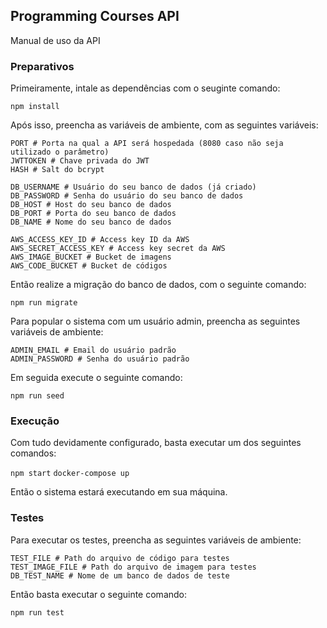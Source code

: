 ## Programming Courses API
Manual de uso da API

### Preparativos

Primeiramente, intale as dependências com o seuginte comando:

`npm install`

Após isso, preencha as variáveis de ambiente, com as seguintes variáveis:

```
PORT # Porta na qual a API será hospedada (8080 caso não seja utilizado o parâmetro)
JWTTOKEN # Chave privada do JWT
HASH # Salt do bcrypt 

DB_USERNAME # Usuário do seu banco de dados (já criado)
DB_PASSWORD # Senha do usuário do seu banco de dados
DB_HOST # Host do seu banco de dados
DB_PORT # Porta do seu banco de dados
DB_NAME # Nome do seu banco de dados

AWS_ACCESS_KEY_ID # Access key ID da AWS
AWS_SECRET_ACCESS_KEY # Access key secret da AWS
AWS_IMAGE_BUCKET # Bucket de imagens
AWS_CODE_BUCKET # Bucket de códigos
```

Então realize a migração do banco de dados, com o seguinte comando:

`npm run migrate`

Para popular o sistema com um usuário admin, preencha as seguintes variáveis de ambiente:

```
ADMIN_EMAIL # Email do usuário padrão
ADMIN_PASSWORD # Senha do usuário padrão
```

Em seguida execute o seguinte comando:

`npm run seed`

### Execução

Com tudo devidamente configurado, basta executar um dos seguintes comandos:

`npm start`
`docker-compose up`

Então o sistema estará executando em sua máquina.

### Testes

Para executar os testes, preencha as seguintes variáveis de ambiente:

```
TEST_FILE # Path do arquivo de código para testes
TEST_IMAGE_FILE # Path do arquivo de imagem para testes
DB_TEST_NAME # Nome de um banco de dados de teste
```

Então basta executar o seguinte comando:

`npm run test`